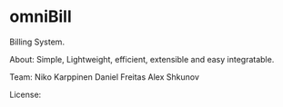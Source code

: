 omniBill
========

Billing System. 

About: 
Simple, Lightweight, efficient, extensible and easy integratable.

Team:
Niko Karppinen
Daniel Freitas
Alex Shkunov

License: